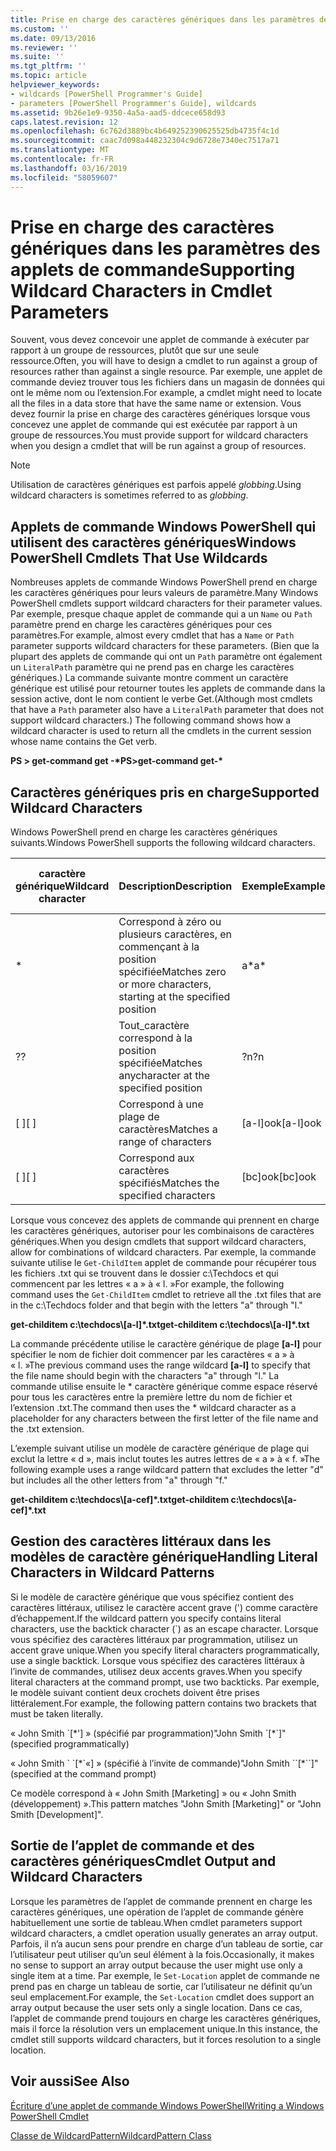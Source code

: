 ```yaml
---
title: Prise en charge des caractères génériques dans les paramètres de l’applet de commande | Microsoft Docs
ms.custom: ''
ms.date: 09/13/2016
ms.reviewer: ''
ms.suite: ''
ms.tgt_pltfrm: ''
ms.topic: article
helpviewer_keywords:
- wildcards [PowerShell Programmer's Guide]
- parameters [PowerShell Programmer's Guide], wildcards
ms.assetid: 9b26e1e9-9350-4a5a-aad5-ddcece658d93
caps.latest.revision: 12
ms.openlocfilehash: 6c762d3889bc4b649252390625525db4735f4c1d
ms.sourcegitcommit: caac7d098a448232304c9d6728e7340ec7517a71
ms.translationtype: MT
ms.contentlocale: fr-FR
ms.lasthandoff: 03/16/2019
ms.locfileid: "58059607"
---
```

# <a name="supporting-wildcard-characters-in-cmdlet-parameters"></a><span data-ttu-id="ff1a5-102">Prise en charge des caractères génériques dans les paramètres des applets de commande</span><span class="sxs-lookup"><span data-stu-id="ff1a5-102">Supporting Wildcard Characters in Cmdlet Parameters</span></span>

<span data-ttu-id="ff1a5-103">Souvent, vous devez concevoir une applet de commande à exécuter par rapport à un groupe de ressources, plutôt que sur une seule ressource.</span><span class="sxs-lookup"><span data-stu-id="ff1a5-103">Often, you will have to design a cmdlet to run against a group of resources rather than against a single resource.</span></span> <span data-ttu-id="ff1a5-104">Par exemple, une applet de commande deviez trouver tous les fichiers dans un magasin de données qui ont le même nom ou l’extension.</span><span class="sxs-lookup"><span data-stu-id="ff1a5-104">For example, a cmdlet might need to locate all the files in a data store that have the same name or extension.</span></span> <span data-ttu-id="ff1a5-105">Vous devez fournir la prise en charge des caractères génériques lorsque vous concevez une applet de commande qui est exécutée par rapport à un groupe de ressources.</span><span class="sxs-lookup"><span data-stu-id="ff1a5-105">You must provide support for wildcard characters when you design a cmdlet that will be run against a group of resources.</span></span>

> [!NOTE]
> <span data-ttu-id="ff1a5-106">Utilisation de caractères génériques est parfois appelé *globbing*.</span><span class="sxs-lookup"><span data-stu-id="ff1a5-106">Using wildcard characters is sometimes referred to as *globbing*.</span></span>

## <a name="windows-powershell-cmdlets-that-use-wildcards"></a><span data-ttu-id="ff1a5-107">Applets de commande Windows PowerShell qui utilisent des caractères génériques</span><span class="sxs-lookup"><span data-stu-id="ff1a5-107">Windows PowerShell Cmdlets That Use Wildcards</span></span>

 <span data-ttu-id="ff1a5-108">Nombreuses applets de commande Windows PowerShell prend en charge les caractères génériques pour leurs valeurs de paramètre.</span><span class="sxs-lookup"><span data-stu-id="ff1a5-108">Many Windows PowerShell cmdlets support wildcard characters for their parameter values.</span></span> <span data-ttu-id="ff1a5-109">Par exemple, presque chaque applet de commande qui a un `Name` ou `Path` paramètre prend en charge les caractères génériques pour ces paramètres.</span><span class="sxs-lookup"><span data-stu-id="ff1a5-109">For example, almost every cmdlet that has a `Name` or `Path` parameter supports wildcard characters for these parameters.</span></span> <span data-ttu-id="ff1a5-110">(Bien que la plupart des applets de commande qui ont un `Path` paramètre ont également un `LiteralPath` paramètre qui ne prend pas en charge les caractères génériques.) La commande suivante montre comment un caractère générique est utilisé pour retourner toutes les applets de commande dans la session active, dont le nom contient le verbe Get.</span><span class="sxs-lookup"><span data-stu-id="ff1a5-110">(Although most cmdlets that have a `Path` parameter also have a `LiteralPath` parameter that does not support wildcard characters.) The following command shows how a wildcard character is used to return all the cmdlets in the current session whose name contains the Get verb.</span></span>

 <span data-ttu-id="ff1a5-111">**PS > get-command get -\***</span><span class="sxs-lookup"><span data-stu-id="ff1a5-111">**PS>get-command get-\***</span></span>

## <a name="supported-wildcard-characters"></a><span data-ttu-id="ff1a5-112">Caractères génériques pris en charge</span><span class="sxs-lookup"><span data-stu-id="ff1a5-112">Supported Wildcard Characters</span></span>

<span data-ttu-id="ff1a5-113">Windows PowerShell prend en charge les caractères génériques suivants.</span><span class="sxs-lookup"><span data-stu-id="ff1a5-113">Windows PowerShell supports the following wildcard characters.</span></span>

|<span data-ttu-id="ff1a5-114">caractère générique</span><span class="sxs-lookup"><span data-stu-id="ff1a5-114">Wildcard character</span></span>|<span data-ttu-id="ff1a5-115">Description</span><span class="sxs-lookup"><span data-stu-id="ff1a5-115">Description</span></span>|<span data-ttu-id="ff1a5-116">Exemple</span><span class="sxs-lookup"><span data-stu-id="ff1a5-116">Example</span></span>|<span data-ttu-id="ff1a5-117">Correspond à</span><span class="sxs-lookup"><span data-stu-id="ff1a5-117">Matches</span></span>|<span data-ttu-id="ff1a5-118">Ne correspond pas</span><span class="sxs-lookup"><span data-stu-id="ff1a5-118">Does not match</span></span>|
|------------------------|-----------------|-------------|-------------|--------------------|
|*|<span data-ttu-id="ff1a5-119">Correspond à zéro ou plusieurs caractères, en commençant à la position spécifiée</span><span class="sxs-lookup"><span data-stu-id="ff1a5-119">Matches zero or more characters, starting at the specified position</span></span>|<span data-ttu-id="ff1a5-120">a\*</span><span class="sxs-lookup"><span data-stu-id="ff1a5-120">a\*</span></span>|<span data-ttu-id="ff1a5-121">A, groupe de disponibilité, Apple</span><span class="sxs-lookup"><span data-stu-id="ff1a5-121">A, ag, Apple</span></span>||
|<span data-ttu-id="ff1a5-122">?</span><span class="sxs-lookup"><span data-stu-id="ff1a5-122">?</span></span>|<span data-ttu-id="ff1a5-123">Tout_caractère correspond à la position spécifiée</span><span class="sxs-lookup"><span data-stu-id="ff1a5-123">Matches anycharacter at the specified position</span></span>|<span data-ttu-id="ff1a5-124">?n</span><span class="sxs-lookup"><span data-stu-id="ff1a5-124">?n</span></span>|<span data-ttu-id="ff1a5-125">Un, dans, sur</span><span class="sxs-lookup"><span data-stu-id="ff1a5-125">An, in, on</span></span>|<span data-ttu-id="ff1a5-126">exécuté</span><span class="sxs-lookup"><span data-stu-id="ff1a5-126">ran</span></span>|
|<span data-ttu-id="ff1a5-127">[ ]</span><span class="sxs-lookup"><span data-stu-id="ff1a5-127">[ ]</span></span>|<span data-ttu-id="ff1a5-128">Correspond à une plage de caractères</span><span class="sxs-lookup"><span data-stu-id="ff1a5-128">Matches a range of characters</span></span>|<span data-ttu-id="ff1a5-129">[a-l]ook</span><span class="sxs-lookup"><span data-stu-id="ff1a5-129">[a-l]ook</span></span>|<span data-ttu-id="ff1a5-130">book, cook, look</span><span class="sxs-lookup"><span data-stu-id="ff1a5-130">book, cook, look</span></span>|<span data-ttu-id="ff1a5-131">a duré</span><span class="sxs-lookup"><span data-stu-id="ff1a5-131">took</span></span>|
|<span data-ttu-id="ff1a5-132">[ ]</span><span class="sxs-lookup"><span data-stu-id="ff1a5-132">[ ]</span></span>|<span data-ttu-id="ff1a5-133">Correspond aux caractères spécifiés</span><span class="sxs-lookup"><span data-stu-id="ff1a5-133">Matches the specified characters</span></span>|<span data-ttu-id="ff1a5-134">[bc]ook</span><span class="sxs-lookup"><span data-stu-id="ff1a5-134">[bc]ook</span></span>|<span data-ttu-id="ff1a5-135">book, cook</span><span class="sxs-lookup"><span data-stu-id="ff1a5-135">book, cook</span></span>|<span data-ttu-id="ff1a5-136">coup de œil</span><span class="sxs-lookup"><span data-stu-id="ff1a5-136">look</span></span>|

<span data-ttu-id="ff1a5-137">Lorsque vous concevez des applets de commande qui prennent en charge les caractères génériques, autoriser pour les combinaisons de caractères génériques.</span><span class="sxs-lookup"><span data-stu-id="ff1a5-137">When you design cmdlets that support wildcard characters, allow for combinations of wildcard characters.</span></span> <span data-ttu-id="ff1a5-138">Par exemple, la commande suivante utilise le `Get-ChildItem` applet de commande pour récupérer tous les fichiers .txt qui se trouvent dans le dossier c:\Techdocs et qui commencent par les lettres « a » à « l. »</span><span class="sxs-lookup"><span data-stu-id="ff1a5-138">For example, the following command uses the `Get-ChildItem` cmdlet to retrieve all the .txt files that are in the c:\Techdocs folder and that begin with the letters "a" through "l."</span></span>

<span data-ttu-id="ff1a5-139">**get-childitem c:\techdocs\\[a-l]\*.txt**</span><span class="sxs-lookup"><span data-stu-id="ff1a5-139">**get-childitem c:\techdocs\\[a-l]\*.txt**</span></span>

<span data-ttu-id="ff1a5-140">La commande précédente utilise le caractère générique de plage **[a-l]** pour spécifier le nom de fichier doit commencer par les caractères « a » à « l. »</span><span class="sxs-lookup"><span data-stu-id="ff1a5-140">The previous command uses the range wildcard **[a-l]** to specify that the file name should begin with the characters "a" through "l."</span></span> <span data-ttu-id="ff1a5-141">La commande utilise ensuite le \* caractère générique comme espace réservé pour tous les caractères entre la première lettre du nom de fichier et l’extension .txt.</span><span class="sxs-lookup"><span data-stu-id="ff1a5-141">The command then uses the \* wildcard character as a placeholder for any characters between the first letter of the file name and the .txt extension.</span></span>

<span data-ttu-id="ff1a5-142">L’exemple suivant utilise un modèle de caractère générique de plage qui exclut la lettre « d », mais inclut toutes les autres lettres de « a » à « f. »</span><span class="sxs-lookup"><span data-stu-id="ff1a5-142">The following example uses a range wildcard pattern that excludes the letter "d" but includes all the other letters from "a" through "f."</span></span>

<span data-ttu-id="ff1a5-143">**get-childitem c:\techdocs\\[a-cef]\*.txt**</span><span class="sxs-lookup"><span data-stu-id="ff1a5-143">**get-childitem c:\techdocs\\[a-cef]\*.txt**</span></span>

## <a name="handling-literal-characters-in-wildcard-patterns"></a><span data-ttu-id="ff1a5-144">Gestion des caractères littéraux dans les modèles de caractère générique</span><span class="sxs-lookup"><span data-stu-id="ff1a5-144">Handling Literal Characters in Wildcard Patterns</span></span>

<span data-ttu-id="ff1a5-145">Si le modèle de caractère générique que vous spécifiez contient des caractères littéraux, utilisez le caractère accent grave (') comme caractère d’échappement.</span><span class="sxs-lookup"><span data-stu-id="ff1a5-145">If the wildcard pattern you specify contains literal characters, use the backtick character (\`) as an escape character.</span></span> <span data-ttu-id="ff1a5-146">Lorsque vous spécifiez des caractères littéraux par programmation, utilisez un accent grave unique.</span><span class="sxs-lookup"><span data-stu-id="ff1a5-146">When you specify literal characters programmatically, use a single backtick.</span></span> <span data-ttu-id="ff1a5-147">Lorsque vous spécifiez des caractères littéraux à l’invite de commandes, utilisez deux accents graves.</span><span class="sxs-lookup"><span data-stu-id="ff1a5-147">When you specify literal characters at the command prompt, use two backticks.</span></span> <span data-ttu-id="ff1a5-148">Par exemple, le modèle suivant contient deux crochets doivent être prises littéralement.</span><span class="sxs-lookup"><span data-stu-id="ff1a5-148">For example, the following pattern contains two brackets that must be taken literally.</span></span>

<span data-ttu-id="ff1a5-149">« John Smith \`[\*'] » (spécifié par programmation)</span><span class="sxs-lookup"><span data-stu-id="ff1a5-149">"John Smith \`[\*\`]" (specified programmatically)</span></span>

<span data-ttu-id="ff1a5-150">« John Smith \` \`[\*\`«] » (spécifié à l’invite de commande)</span><span class="sxs-lookup"><span data-stu-id="ff1a5-150">"John Smith \`\`[\*\`\`]"  (specified at the command prompt)</span></span>

<span data-ttu-id="ff1a5-151">Ce modèle correspond à « John Smith [Marketing] » ou « John Smith (développement) ».</span><span class="sxs-lookup"><span data-stu-id="ff1a5-151">This pattern matches "John Smith [Marketing]" or "John Smith [Development]".</span></span>

## <a name="cmdlet-output-and-wildcard-characters"></a><span data-ttu-id="ff1a5-152">Sortie de l’applet de commande et des caractères génériques</span><span class="sxs-lookup"><span data-stu-id="ff1a5-152">Cmdlet Output and Wildcard Characters</span></span>

<span data-ttu-id="ff1a5-153">Lorsque les paramètres de l’applet de commande prennent en charge les caractères génériques, une opération de l’applet de commande génère habituellement une sortie de tableau.</span><span class="sxs-lookup"><span data-stu-id="ff1a5-153">When cmdlet parameters support wildcard characters, a cmdlet operation usually generates an array output.</span></span> <span data-ttu-id="ff1a5-154">Parfois, il n’a aucun sens pour prendre en charge d’un tableau de sortie, car l’utilisateur peut utiliser qu’un seul élément à la fois.</span><span class="sxs-lookup"><span data-stu-id="ff1a5-154">Occasionally, it makes no sense to support an array output because the user might use only a single item at a time.</span></span> <span data-ttu-id="ff1a5-155">Par exemple, le `Set-Location` applet de commande ne prend pas en charge un tableau de sortie, car l’utilisateur ne définit qu’un seul emplacement.</span><span class="sxs-lookup"><span data-stu-id="ff1a5-155">For example, the `Set-Location` cmdlet does support an array output because the user sets only a single location.</span></span> <span data-ttu-id="ff1a5-156">Dans ce cas, l’applet de commande prend toujours en charge les caractères génériques, mais il force la résolution vers un emplacement unique.</span><span class="sxs-lookup"><span data-stu-id="ff1a5-156">In this instance, the cmdlet still supports wildcard characters, but it forces resolution to a single location.</span></span>

## <a name="see-also"></a><span data-ttu-id="ff1a5-157">Voir aussi</span><span class="sxs-lookup"><span data-stu-id="ff1a5-157">See Also</span></span>

[<span data-ttu-id="ff1a5-158">Écriture d’une applet de commande Windows PowerShell</span><span class="sxs-lookup"><span data-stu-id="ff1a5-158">Writing a Windows PowerShell Cmdlet</span></span>](./writing-a-windows-powershell-cmdlet.md)

[<span data-ttu-id="ff1a5-159">Classe de WildcardPattern</span><span class="sxs-lookup"><span data-stu-id="ff1a5-159">WildcardPattern Class</span></span>](/dotnet/api/system.management.automation.wildcardpattern)
